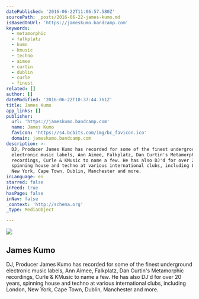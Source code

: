 ```yaml
---
datePublished: '2016-06-22T11:06:57.580Z'
sourcePath: _posts/2016-06-22-james-kumo.md
isBasedOnUrl: 'https://jameskumo.bandcamp.com'
keywords:
  - metamorphic
  - falkplatz
  - kumo
  - kmusic
  - techno
  - aimee
  - curtin
  - dublin
  - curle
  - finest
related: []
author: []
dateModified: '2016-06-22T10:37:44.761Z'
title: James Kumo
app_links: []
publisher:
  url: 'https://jameskumo.bandcamp.com'
  name: James Kumo
  favicon: 'https://s4.bcbits.com/img/bc_favicon.ico'
  domain: jameskumo.bandcamp.com
description: >-
  DJ, Producer James Kumo has recorded for some of the finest underground
  electronic music labels, Ann Aimee, Falkplatz, Dan Curtin's Metamorphic
  recordings, Curle & KMusic to name a few. He has also DJ'd for over 20 years,
  spinning house and techno at various international clubs, including London,
  New York, Cape Town, Dublin, Manchester and more.
inLanguage: en
starred: false
inFeed: true
hasPage: false
inNav: false
_context: 'http://schema.org'
_type: MediaObject

---
```

<article style=""><img src="https://imgflo.herokuapp.com/graph/vahj1ThiexotieMo/1649585635b1b1fdc4d67410584079fa/noop.jpg?input=https%3A%2F%2Ff4.bcbits.com%2Fimg%2Fa3212982279_2.jpg" /><h1>James Kumo</h1><p>DJ, Producer James Kumo has recorded for some of the finest underground electronic music labels, Ann Aimee, Falkplatz, Dan Curtin's Metamorphic recordings, Curle &amp; KMusic to name a few. He has also DJ'd for over 20 years, spinning house and techno at various international clubs, including London, New York, Cape Town, Dublin, Manchester and more.</p></article>